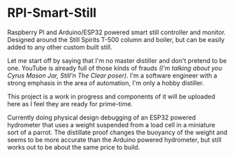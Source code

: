 # RPI-Smart-Still
Raspberry PI and Arduino/ESP32 powered smart still controller and monitor. Designed around the Still Spirits T-500 column and boiler, but can be easily added to any other custom built still.

Let me start off by saying that I'm no master distiller and don't pretend to be one. YouTube is already full of those kinds of frauds *(I'm talking about you Cyrus Mason Jar, Still'n The Clear poser)*. I'm a software engineer with a strong emphasis in the area of automation, I'm only a hobby distiller.

This project is a work in progress and components of it will be uploaded here as I feel they are ready for prime-time.

Currently doing physical design debugging of an ESP32 powered hydrometer that uses a weight suspended from a load cell in a miniature sort of a parrot. The distillate proof changes the buoyancy of the weight and seems to be more accurate than the Arduino powered hydrometer, but still works out to be about the same price to build.
